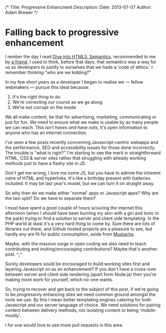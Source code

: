 /*
Title: Progressive Enhancment
Description:
Date: 2013-07-07
Author: Adam Brewer
*/

# Falling back to progressive enhancement

I rember the day I read <a href="http://diveintohtml5.info/semantics.html" target="_blank" title="Dive Into HTML5: Semantics">Dive Into HTML5: Semantics</a>, recommended to me by <a href="http://stugoo.co.uk" target="_blank" title="Stugoo">a friend</a>. I used to think, before that days, that semantics was a way for us as developers to justify to ourselves that we hade a 'code of ethics.' I remember thinking "who are we kidding?"

In my few short years as a developer I began to realise we &mdash; fellow webmakers &mdash; pursue this ideal because:

1. It's the right thing to do
2. We're correcting our course as we go along
3. We're not corrupt on the inside

We all make content, be that for advertising, marketing, communicating or just for fun. We need to ensure what we make is usable by as many people we can reach. This isn't *haves and have nots*, it's open information to anyone who has an internet connection.

I've seen a few posts recently concerning Javascript-centric webapps and the performance, SEO and accessibility issues for those done incorrectly. The trouble is "what is right?" I'm starting to see the merit in straightforward HTML, CSS &amp; server sites rather that struggling with already working methods just to have a flashy site in JS.

Don't get me wrong, I love me some JS, but you have to admire the inherent natre of HTML and hyperlinks. It's like a birthday present with batteries included. It may be last year's model, but we can turn it on straight away.

So why then do we make either 'normal' apps or Javascript apps? Why are the two split? Do we have to separate them?

I must have spent a good couple of hours scouring the internet this afternoon (when I should have been burning my skin with a gin and tonic in the park) trying to find a solution to server and client side templating. In the PHP world at least it's a very hard thing to come by. Sure there are lots of libraries out there, and Github hosted projects are a pleasure to see, but hardly any are fit for public consumption, aside from [Mustache](http://mustache.github.io/).

Maybe, with the massive surge in open coding we also need to teach contributing and inviting/encouraging contributions? Maybe that's another post. ^_^

Surely developers sould be encouraged to build working sites first and layering Javascript on as an enhancement? If you don't have a cross-over between server and client side rendering (apart form Node.js) then you're making more work for yourself, which no-one wants.

So, trying to recover and get back to the subject of this post, if we're going to be progressivly enhancing sites we need common ground amongst the tools we use. By this I mean better templating engines catering for both Javascript and our server language of choice. We need solutions for pairing content between delivery methods, not isolating content or being 'mobile-mostly'.

I for one would love to see more pull requests in this area.
